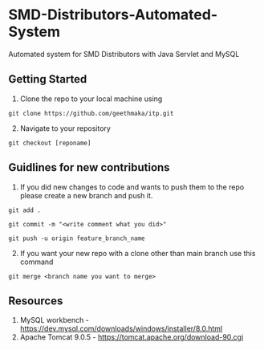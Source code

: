 # SMD-Distributors-Automated-System
Automated system for SMD Distributors with Java Servlet and MySQL

## Getting Started

1. Clone the repo to your local machine using

```
git clone https://github.com/geethmaka/itp.git
```

2. Navigate to your repository
```
git checkout [reponame]
```

## Guidlines for new contributions

1. If you did new changes to code and wants to push them to the repo please create a new branch and push it.
```
git add .
```
```
git commit -m "<write comment what you did>"
```
```
git push -u origin feature_branch_name
```

2. If you want your new repo with a clone other than main branch use this command
```
git merge <branch name you want to merge>
```
## Resources

1. MySQL workbench - https://dev.mysql.com/downloads/windows/installer/8.0.html
2. Apache Tomcat 9.0.5 - https://tomcat.apache.org/download-90.cgi
